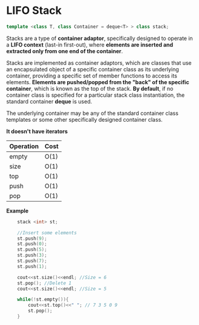 # LIFO Stack 

```cpp
template <class T, class Container = deque<T> > class stack;
```

Stacks are a type of **container adaptor**, specifically designed to operate in a **LIFO context** (last-in first-out), where **elements are inserted and extracted only from one end of the container**.

Stacks are implemented as container adaptors, which are classes that use an encapsulated object of a specific container class as its underlying container, providing a specific set of member functions to access its elements. **Elements are pushed/popped from the "back" of the specific container**, which is known as the top of the stack. **By default**, if no container class is specified for a particular stack class instantiation, the standard container **deque** is used.

The underlying container may be any of the standard container class templates or some other specifically designed container class.

**It doesn't have iterators**

|Operation| Cost|
|---      |---  |
|empty    | O(1)|
|size     | O(1)|
|top      | O(1)|
|push     | O(1)|
|pop      | O(1)|

**Example**

```cpp
    stack <int> st;

    //Insert some elements
    st.push(9);
    st.push(0);
    st.push(5);
    st.push(3);
    st.push(7);
    st.push(1);

    cout<<st.size()<<endl; //Size = 6
    st.pop(); //Delete 1
    cout<<st.size()<<endl; //Size = 5

    while(!st.empty()){
        cout<<st.top()<<" "; // 7 3 5 0 9
        st.pop();
    }
```